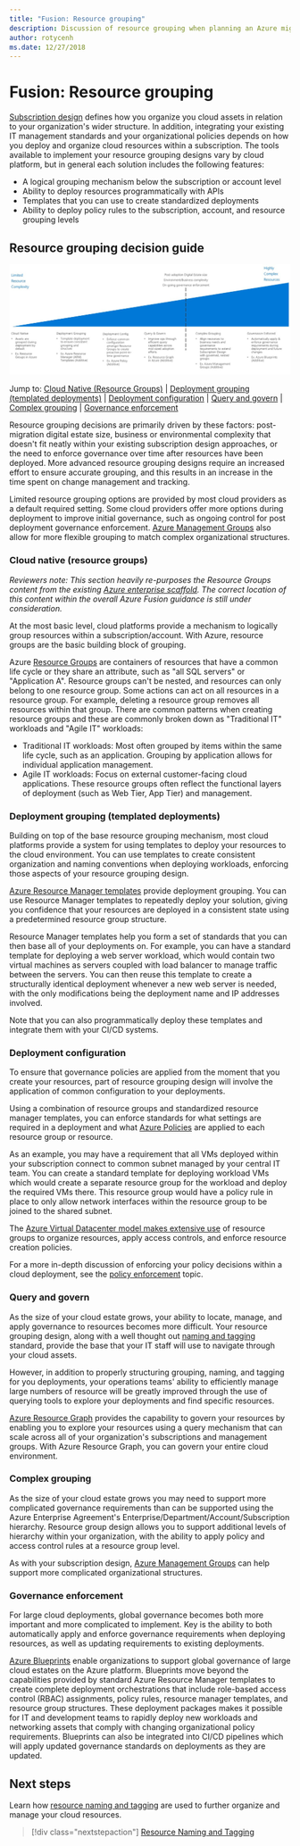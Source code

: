 ```yaml
---
title: "Fusion: Resource grouping" 
description: Discussion of resource grouping when planning an Azure migrations
author: rotycenh
ms.date: 12/27/2018
---
```


# Fusion: Resource grouping

[Subscription design](../subscriptions/overview.md) defines how you organize you cloud assets in relation to your organization's wider structure. In addition, integrating your existing IT management standards and your organizational policies depends on how you deploy and organize cloud resources within a subscription. The tools available to implement your resource grouping designs vary by cloud platform, but in general each solution includes the following features:

- A logical grouping mechanism below the subscription or account level
- Ability to deploy resources programmatically with APIs
- Templates that you can use to create standardized deployments
- Ability to deploy policy rules to the subscription, account, and resource grouping levels

## Resource grouping decision guide

![Plotting resource grouping options from least to most complex, aligned with jump links below](../../_images/discovery-guides/discovery-guide-resource-grouping.png)

Jump to: [Cloud Native (Resource Groups)](#cloud-native-resource-groups) | [Deployment grouping (templated deployments)](#deployment-grouping-templated-deployments) | [Deployment configuration](#deployment-configuration) | [Query and govern](#query-and-govern) | [Complex grouping](#complex-grouping) | [Governance enforcement](#governance-enforcement)

Resource grouping decisions are primarily driven by these factors: post-migration digital estate size, business or environmental complexity that doesn't fit neatly within your existing subscription design approaches, or the need to enforce governance over time after resources have been deployed. More advanced resource grouping designs require an increased effort to ensure accurate grouping, and this results in an increase in the time spent on change management and tracking.

Limited resource grouping options are provided by most cloud providers as a default required setting. Some cloud providers offer more options during deployment to improve initial governance, such as ongoing control for post deployment governance enforcement. [Azure Management Groups](/azure/governance/management-groups/) also allow for more flexible grouping to match complex organizational structures.

### Cloud native (resource groups)

*Reviewers note: This section heavily re-purposes the Resource Groups content from the existing [Azure enterprise scaffold](../../appendix/azure-scaffold.md). The correct location of this content within the overall Azure Fusion guidance is still under consideration.*

At the most basic level, cloud platforms provide a mechanism to logically group resources within a subscription/account. With Azure, resource groups are the basic building block of grouping.

Azure [Resource Groups](/azure/azure-resource-manager/resource-group-overview#resource-groups) are containers of resources that have a common life cycle or they share an attribute, such as "all SQL servers" or "Application A". Resource groups can't be nested, and resources can only belong to one resource group. Some actions can act on all resources in a resource group. For example, deleting a resource group removes all resources within that group. There are common patterns when creating resource groups and these are commonly broken down as "Traditional IT" workloads and "Agile IT" workloads:

- Traditional IT workloads: Most often grouped by items within the same life cycle, such as an application. Grouping by application allows for individual application management.
- Agile IT workloads: Focus on external customer-facing cloud applications. These resource groups often reflect the functional layers of deployment (such as Web Tier, App Tier) and management.

### Deployment grouping (templated deployments)

Building on top of the base resource grouping mechanism, most cloud platforms provide a system for using templates to deploy your resources to the cloud environment. You can use templates to create consistent organization and naming conventions when deploying workloads, enforcing those aspects of your resource grouping design.

[Azure Resource Manager templates](/azure/azure-resource-manager/resource-group-overview#template-deployment) provide deployment grouping. You can use Resource Manager templates to repeatedly deploy your solution, giving you confidence that your resources are deployed in a consistent state using a predetermined resource group structure.

Resource Manager templates help you form a set of standards that you can then base all of your deployments on. For example, you can have a standard template for deploying a web server workload, which would contain two virtual machines as servers coupled with load balancer to manage traffic between the servers. You can then reuse this template to create a structurally identical deployment whenever a new web server is needed, with the only modifications being the deployment name and IP addresses involved.

Note that you can also programmatically deploy these templates and integrate them with your CI/CD systems.

### Deployment configuration

To ensure that governance policies are applied from the moment that you create your resources, part of resource grouping design will involve the application of common configuration to your deployments.

Using a combination of resource groups and standardized resource manager templates, you can enforce standards for what settings are required in a deployment and what [Azure Policies](/azure/governance/policy/overview) are applied to each resource group or resource.  

As an example, you may have a requirement that all VMs deployed within your subscription connect to common subnet managed by your central IT team. You can create a standard template for deploying workload VMs which would create a separate resource group for the workload and deploy the required VMs there. This resource group would have a policy rule in place to only allow network interfaces within the resource group to be joined to the shared subnet.

The [Azure Virtual Datacenter model makes extensive use](vdc-resource-grouping.md) of resource groups to organize resources, apply access controls, and enforce resource creation policies.

For a more in-depth discussion of enforcing your policy decisions within a cloud deployment, see the [policy enforcement](../policy-enforcement/overview.md) topic.

### Query and govern

As the size of your cloud estate grows, your ability to locate, manage, and apply governance to resources becomes more difficult. Your resource grouping design, along with a well thought out [naming and tagging](../resource-tagging/overview.md) standard, provide the base that your IT staff will use to navigate through your cloud assets.

However, in addition to properly structuring grouping, naming, and tagging for you deployments, your operations teams' ability to efficiently manage large numbers of resource will be greatly improved through the use of querying tools to explore your deployments and find specific resources.

[Azure Resource Graph](/azure/governance/resource-graph/overview) provides the capability to govern your resources by enabling you to explore your resources using a query mechanism that can scale across all of your organization's subscriptions and management groups. With Azure Resource Graph, you can govern your entire cloud environment.

### Complex grouping

As the size of your cloud estate grows you may need to support more complicated governance requirements than can be supported using the Azure Enterprise Agreement's Enterprise/Department/Account/Subscription hierarchy. Resource group design allows you to support additional levels of hierarchy within your organization, with the ability to apply policy and access control rules at a resource group level.

As with your subscription design, [Azure Management Groups](../subscriptions/overview.md#management-groups) can help support more complicated organizational structures.

### Governance enforcement

For large cloud deployments, global governance becomes both more important and more complicated to implement. Key is the ability to both automatically apply and enforce governance requirements when deploying resources, as well as updating requirements to existing deployments.

[Azure Blueprints](/azure/governance/blueprints/overview) enable organizations to support global governance of large cloud estates on the Azure platform. Blueprints move beyond the capabilities provided by standard Azure Resource Manager templates to create complete deployment orchestrations that include role-based access control (RBAC) assignments, policy rules, resource manager templates, and resource group structures. These deployment packages makes it possible for IT and development teams to rapidly deploy new workloads and networking assets that comply with changing organizational policy requirements. Blueprints can also be integrated into CI/CD pipelines which will apply updated governance standards on deployments as they are updated.

## Next steps

Learn how [resource naming and tagging](../resource-tagging/overview.md) are used to further organize and manage your cloud resources.

> [!div class="nextstepaction"]
> [Resource Naming and Tagging](../resource-tagging/overview.md)
